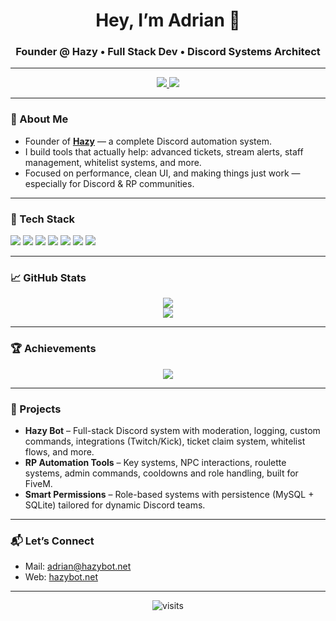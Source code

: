 <h1 align="center">Hey, I’m Adrian 👋</h1>
<h3 align="center">Founder @ Hazy • Full Stack Dev • Discord Systems Architect</h3>

---

<p align="center">
  <a href="https://hazybot.net" target="_blank">
    <img src="https://img.shields.io/badge/HazyBot-Website-6a0dad?style=for-the-badge&logo=googlechrome&logoColor=white" />
  </a>
  <a href="mailto:adrian@hazybot.net">
    <img src="https://img.shields.io/badge/Email-Contact-ff5555?style=for-the-badge&logo=gmail&logoColor=white" />
  </a>
</p>

---

### 🚀 About Me

- Founder of [**Hazy**](https://hazybot.net) — a complete Discord automation system.
- I build tools that actually help: advanced tickets, stream alerts, staff management, whitelist systems, and more.
- Focused on performance, clean UI, and making things just work — especially for Discord & RP communities.

---

### 🧰 Tech Stack

<p>
  <img src="https://img.shields.io/badge/JavaScript-F7DF1E?style=flat-square&logo=javascript&logoColor=black" />
  <img src="https://img.shields.io/badge/Node.js-339933?style=flat-square&logo=node.js&logoColor=white" />
  <img src="https://img.shields.io/badge/Python-3776AB?style=flat-square&logo=python&logoColor=white" />
  <img src="https://img.shields.io/badge/C++-00599C?style=flat-square&logo=c%2B%2B&logoColor=white" />
  <img src="https://img.shields.io/badge/MySQL-00758F?style=flat-square&logo=mysql&logoColor=white" />
  <img src="https://img.shields.io/badge/SQLite-003B57?style=flat-square&logo=sqlite&logoColor=white" />
  <img src="https://img.shields.io/badge/FiveM-RP-orange?style=flat-square" />
</p>

---

### 📈 GitHub Stats

<p align="center">
  <img src="https://github-readme-stats.vercel.app/api?username=4drixn&show_icons=true&theme=tokyonight&hide_border=true" />
  <br/>
  <img src="https://github-readme-stats.vercel.app/api/top-langs/?username=4drixn&layout=compact&theme=tokyonight&hide_border=true" />
</p>

---

### 🏆 Achievements

<p align="center">
  <img src="https://github-profile-trophy.vercel.app/?username=4drixn&theme=onedark&no-frame=true&row=1&column=7" />
</p>

---

### 🔧 Projects

- **Hazy Bot** – Full-stack Discord system with moderation, logging, custom commands, integrations (Twitch/Kick), ticket claim system, whitelist flows, and more.
- **RP Automation Tools** – Key systems, NPC interactions, roulette systems, admin commands, cooldowns and role handling, built for FiveM.
- **Smart Permissions** – Role-based systems with persistence (MySQL + SQLite) tailored for dynamic Discord teams.

---

### 📬 Let’s Connect

- Mail: [adrian@hazybot.net](mailto:adrian@hazybot.net)
- Web: [hazybot.net](https://hazybot.net)

---

<p align="center">
  <img src="https://komarev.com/ghpvc/?username=4drixn&style=flat-square&color=blue" alt="visits"/>
</p>
